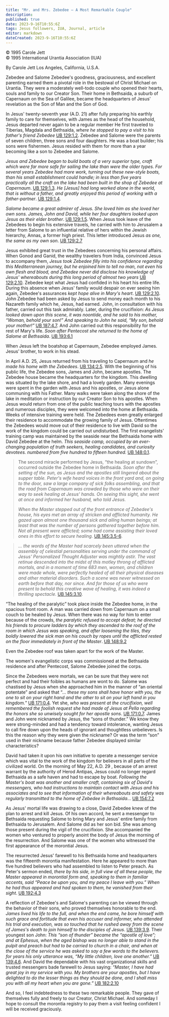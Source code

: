 ```yaml
---
title: "Mr. and Mrs. Zebedee — A Most Remarkable Couple"
description: 
published: true
date: 2023-9-16T10:55:6Z
tags: Jesus followers, IUA, Journal, article
editor: markdown
dateCreated: 2023-9-16T10:55:6Z
---
```


<p class="v-card v-sheet theme--light grey lighten-3 px-2">© 1995 Carole Jett<br>© 1995 International Urantia Association (IUA)</p>

By Carole Jett
Los Angeles, California, U.S.A.

Zebedee and Salome Zebedee's goodness, graciousness, and excellent parenting earned them a pivotal role in the bestowal of Christ Michael on Urantia. They were a moderately well-todo couple who opened their hearts, souls and family to our Creator Son. Their home in Bethsaida, a suburb of Capernaum on the Sea of Galilee, became the headquarters of Jesus' revelation as the Son of Man and the Son of God.

In Jesus' twenty-seventh year (A.D. 21) after fully preparing his earthly family to care for themselves, with James as the head of the household, Jesus departed never again to be a regular member He first traveled to Tiberias, Magdala and Bethsaida, _where he stopped to pay a visit to his father's friend Zebedee_ [UB 129:1.2](/en/The_Urantia_Book/129#p1_2). Zebedee and Salome were the parents of seven children, three sons and four daughters. He was a boat builder; his sons were fishermen. Jesus resided with them for more than a year becoming like a son to Zebedee and Salome.

_Jesus and Zebedee began to build boats of a very superior type, craft which were far more safe for sailing the lake than were the older types. For several years Zebedee had more work, turning out these new-style boats, than his small establishment could handle; in less than five years practically all the craft on the lake had been built in the shop of Zebedee at Capernaum_. [UB 129:1.3](/en/The_Urantia_Book/129#p1_3). _He [Jesus] had long worked alone in the world, that is without a father, and greatly enjoyed this period of working with a father-partner_. [UB 129:1.4](/en/The_Urantia_Book/129#p1_4).

_Salome became a great admirer of Jesus. She loved him as she loved her own sons. James, John and David, while her four daughters looked upon Jesus as their elder brother_. [UB 129:1.5](/en/The_Urantia_Book/129#p1_5). When Jesus took leave of the Zebedees to begin his extensive travels, he carried with him to Jerusalem a letter from Salome to an influential relative of hers within the Jewish hierarchy, Annas, a former high priest. This letter introduced Jesus _as one, the same as my own son_. [UB 129:2.7](/en/The_Urantia_Book/129#p2_7)

Jesus exhibited great trust in the Zebedees concerning his personal affairs. When Gonod and Ganid, the wealthy travelers from India, convinced Jesus to accompany them, _Jesus took Zebedee filly into his confidence regarding this Mediterranean journey, but he enjoined him to tell no man, not even his own flesh and blood, and Zebedee never did disclose his knowledge of Jesus' whereabouts during this long period of almost two years_ [UB 129:2.10](/en/The_Urantia_Book/129#p2_10). Zebedee kept what Jesus had confided in his heart his entire life. During this absence when Jesus' family would despair on ever seeing him again, Zebedee's assurances _kept hope alive in Mary's heart_. [UB 129:2.10](/en/The_Urantia_Book/129#p2_10). John Zebedee had been asked by Jesus to send money each month to his Nazareth family which he, Jesus, had earned. John, in consultation with his father, carried out this task admirably. Later, during the crucifixion: _As Jesus looked down upon this scene, it was noontide, and he said to his mother, “Woman, behold your son!” And speaking to John he said, “My son, behold your mother!”_ [UB 187:4.7](/en/The_Urantia_Book/187#p4_7). And John carried out this responsibility for the rest of Mary's life. _Soon after Pentecost she returned to the home of Salome at Bethsaida_. [UB 193:6.1](/en/The_Urantia_Book/193#p6_1)

When Jesus left the boatshop at Capernaum, Zebedee employed James. Jesus' brother, to work in his stead.

In April A.D. 25, Jesus returned from his traveling to Capernaum and _he made his home with the Zebedees_. [UB 134:2.5](/en/The_Urantia_Book/134#p2_5). With the beginning of his public life, the Zebedee sons, James and John, became apostles. The Zebedee house became the headquarters for the kingdom. This dwelling was situated by the lake shore, and had a lovely garden. Many evenings were spent in the garden with Jesus and his apostles, or Jesus alone communing with his Father. Many walks were taken along the shore of the lake in meditation or instruction by our Creator Son to his apostles. When Jesus would return from one of the public teaching tours with the apostles and numerous disciples, they were welcomed into the home at Bethsaida. Weeks of intensive training were held. The Zebedees even greatly enlarged their residence to accommodate the growing family of Jesus. Oftentimes the Zebedees would move out of their residence to live with David so the work of the kingdom could be carried out undisturbed. The first evangelists' training camp was maintained by the seaside near the Bethsaida home with David Zebedee at the helm. _This seaside camp, occupied by an ever-changing population of truth seekers, healing candidates, and curiosity devotees. numbered from five hundred to fifteen hundred._ [UB 148:0.1](/en/The_Urantia_Book/148#p0_1).

> The second miracle performed by Jesus, “the healing at sundown”, occurred outside the Zebedee home in Bethsaida. _Soon after the setting of the sun, as Jesus and the apostles still lingered about the supper table. Peter's wife heard voices in the front yard and, on going to the door, saw a large company of sick folks assembling, and that the road from Capernaum was crowded by those who were on their way to seek healing at Jesus' hands. On seeing this sight, she went at once and informed her husband, who told Jesus._
> 
> _When the Master stepped out of the front entrance of Zebedee's house, his eyes met an array of stricken and afflicted humanity. He gazed upon almost one thousand sick and ailing human beings; at least that was the number of persons gathered together before him. Not all present were afflicted; some had come assisting their loved ones in this effort to secure healing._ [UB 145:3.5-6](/en/The_Urantia_Book/145#p3_5).

> _... the words of the Master had scarcely been uttered when the assembly of celestial personalities serving under the command of Jesus' Personalized Thought Adjuster was mightily astir. The vast retinue descended into the midst of this motley throng of afflicted mortals, and in a moment of time 683 men, women, and children were made whole, were perfectly healed of all their physical diseases and other material disorders. Such a scene was never witnessed on earth before that day, nor since. And for those of us who were present to behold this creative wave of healing, it was indeed a thrilling spectacle._ [UB 145:3.10](/en/The_Urantia_Book/145#p3_10).

“The healing of the paralytic” took place inside the Zebedee home, in the spacious front room. A man was carried down from Capernaum on a small couch to be healed by Jesus. When there was no way for him to enter because of the crowds, _the paralytic refused to accept defeat; he directed his friends to procure ladders by which they ascended to the roof of the room in which Jesus was speaking, and after loosening the tiles, they boldly lowered the sick man on his couch by ropes until the afflicted rested on the floor immediately in front of the Master_. [UB 148:9.2](/en/The_Urantia_Book/148#p9_2)

Even the Zebedee roof was taken apart for the work of the Master.

The women's evangelistic corps was commissioned at the Bethsaida residence and after Pentecost, Salome Zebedee joined the corps.

Since the Zebedees were mortals, we can be sure that they were not perfect and had their foibles as humans are wont to do. Salome was chastised by Jesus when she approached him in the manner of “an oriental potentate” and asked that “_... these my sons shall have honor with you, the one to sit on your right hand and the other to sit on your left hand in you kingdom._” [UB 171:0.4](/en/The_Urantia_Book/171#p0_4). Yet she, _who was present at the crucifixion, well remembered the foolish request she had made of Jesus at Pella regarding the honors she so unwisely sought for her apostle sons_. [UB 171:0.7](/en/The_Urantia_Book/171#p0_7). James and John were nicknamed by Jesus, the “sons of thunder.” We know they were strong-minded and had a tendency toward intolerance, wanting Jesus to call fire down upon the heads of ignorant and thoughtless unbelievers. Is this the reason why they were given the nickname? Or was the term “son” used in their nickname because father Zebedee displayed similar characteristics?

David had taken it upon his own initiative to operate a messenger service which was vital to the work of the kingdom for believers in all parts of the civilized world. On the morning of May 22, A.D. 29 , because of an arrest warrant by the authority of Herod Antipas, Jesus could no longer regard Bethsaida as a safe haven and had to escape by boat. _Following the Master's boat was another and smaller craft, containing six of David's messengers, who had instructions to maintain contact with Jesus and his associates and to see that information of their whereabouts and safety was regularly transmitted to the home of Zebedee in Bethsaida..._ [UB 154:7.2](/en/The_Urantia_Book/154#p7_2)

As Jesus' mortal life was drawing to a close, David Zebedee knew of the plan to arrest and kill Jesus. Of his own accord, he sent a messenger to Bethsaida requesting Salome to bring Mary and Jesus' entire family from Bethsaida to Jerusalem. And Salome did as her son bid. She was among those present during the vigil of the crucifixion. She accompanied the women who ventured to properly anoint the body of Jesus the morning of the resurrection. And Salome was one of the women who witnessed the first appearance of the morontial Jesus.

The resurrected Jesus' farewell to his Bethsaida home and headquarters was the fifteenth morontia manifestation. Here he appeared to more than five hundred believers who had assembled to listen to Peter preach. As Peter's sermon ended, _there by his side, in full view of all these people, the Master appeared in morontial form and, speaking to them in familiar accents, said “Peace be upon you, and my peace I leave with you.” When he had thus appeared and had spoken to them, he vanished from their sight_. [UB 192:4.3](/en/The_Urantia_Book/192#p4_3)

A reflection of Zebedee's and Salome's parenting can be viewed through the behavior of their sons, who proved themselves honorable to the end. _James lived his life to the full, and when the end came, he bore himself with such grace and fortitude that even his accuser and informer, who attended his trial and execution, was so touched that he rushed away from the scene of James's death to join himself to the disciples of Jesus_. [UB 139:3.9](/en/The_Urantia_Book/139#p3_9). Their youngest son John: _This “son of thunder” became the “apostle of love”; and at Ephesus, when the aged bishop was no longer able to stand in the pulpit and preach but had to be carried to church in a chair, and when at the close of the service he was asked to say a few words to the believers. for years his only utterance was, “My little children, love one another.”_ [UB 139:4.6](/en/The_Urantia_Book/139#p4_6). And David the dependable with his vast organizational skills and trusted messengers bade farewell to Jesus saying: _“Master, I have had great joy in my service with you. My brothers are your apostles, but I have delighted to do the lesser things as they should be done, and I shall miss you with all my heart when you are gone.”_ [UB 182:2.10](/en/The_Urantia_Book/182#p2_10)

And so, I feel indebtedness to these two remarkable people. They gave of themselves fully and freely to our Creator, Christ Michael. And someday I hope to consult the morontia registry to pay them a visit feeling confident I will be received graciously.
